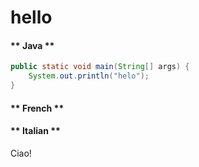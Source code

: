 # hello

<!-- tabs:start -->

#### ** Java **

```java
public static void main(String[] args) {
    System.out.println("helo");
}
```

#### ** French **



#### ** Italian **

Ciao!

<!-- tabs:end -->

